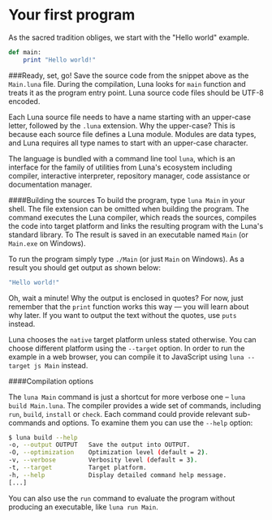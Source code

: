 # Your first program

As the sacred tradition obliges, we start with the "Hello world" example.

```ruby
def main:
    print "Hello world!"
```

###Ready, set, go!
Save the source code from the snippet above as the `Main.luna` file. During the compilation, Luna looks for `main` function and treats it as the program entry point. Luna source code files should be UTF-8 encoded.

Each Luna source file needs to have a name starting with an upper-case letter, followed by the `.luna` extension. Why the upper-case? This is because each source file defines a Luna module. Modules are data types, and Luna requires all type names to start with an upper-case character.

The language is bundled with a command line tool `luna`, which is an interface for the family of utilities from Luna's ecosystem including compiler, interactive interpreter, repository manager, code assistance or documentation manager.

####Building the sources
To build the program, type `luna Main` in your shell. The file extension can be omitted when building the program. The command executes the Luna compiler, which reads the sources, compiles the code into target platform and links the resulting program with the Luna's standard library.  To The result is saved in an executable named `Main` (or `Main.exe` on Windows).

To run the program simply type `./Main` (or just `Main` on Windows). As a result you should get output as shown below:
```Ruby
"Hello world!"
```

Oh, wait a minute! Why the output is enclosed in quotes? For now, just remember that the `print` function works this way — you will learn about why later. If you want to output the text without the quotes, use `puts` instead.

Luna chooses the `native` target platform unless stated otherwise. You can choose different platform using the `--target` option. In order to run the example in a web browser, you can compile it to JavaScript using `luna --target js Main` instead.

####Compilation options

The `luna Main` command is just a shortcut for more verbose one – `luna build Main.luna`. The compiler provides a wide set of commands, including `run`, `build`, `install` or `check`. Each command could provide relevant sub-commands and options. To examine them you can use the `--help` option:

```bash
$ luna build --help
-o, --output OUTPUT   Save the output into OUTPUT.
-O, --optimization    Optimization level (default = 2).
-v, --verbose         Verbosity level (default = 3).
-t, --target          Target platform.
-h, --help            Display detailed command help message.
[...]
```

You can also use the `run` command to evaluate the program without producing an executable, like `luna run Main`.
